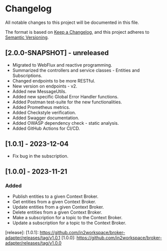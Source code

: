 # Changelog
All notable changes to this project will be documented in this file.

The format is based on [Keep a Changelog](https://keepachangelog.com/en/1.0.0/),
and this project adheres to [Semantic Versioning](https://semver.org/spec/v2.0.0.html).

## [2.0.0-SNAPSHOT] - unreleased
- Migrated to WebFlux and reactive programming.
- Summarized the controllers and service classes - Entities and Subscriptions.
- Changed endpoints to be more RESTful.
- New version on endpoints - v2.
- Added new MessageUtils.
- Added new specific Global Error Handler functions.
- Added Postman test-suite for the new functionalities.
- Added Prometheus metrics.
- Added Checkstyle verification.
- Added Swagger documentation.
- Added OWASP dependency check - static analysis.
- Added GitHub Actions for CI/CD.

## [1.0.1] - 2023-12-04
- Fix bug in the subscription.

## [1.0.0] - 2023-11-21
### Added
 - Publish entities to a given Context Broker.
 - Get entities from a given Context Broker.
 - Update entities from a given Context Broker.
 - Delete entities from a given Context Broker.
 - Make a subscription for a topic to the Context Broker.
 - Update a subscription for a topic to the Context Broker.

[release]: 
[1.0.1]: https://github.com/in2workspace/broker-adapter/releases/tag/v1.0.1
[1.0.0]: https://github.com/in2workspace/broker-adapter/releases/tag/v1.0.0
